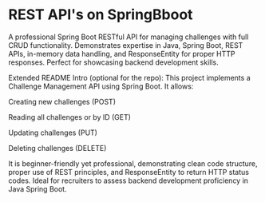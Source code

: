 # REST API's on SpringBboot

A professional Spring Boot RESTful API for managing challenges with full CRUD functionality. Demonstrates expertise in Java, Spring Boot, REST APIs, in-memory data handling, and ResponseEntity for proper HTTP responses. Perfect for showcasing backend development skills.

Extended README Intro (optional for the repo):
This project implements a Challenge Management API using Spring Boot. It allows:

Creating new challenges (POST)

Reading all challenges or by ID (GET)

Updating challenges (PUT)

Deleting challenges (DELETE)

It is beginner-friendly yet professional, demonstrating clean code structure, proper use of REST principles, and ResponseEntity to return HTTP status codes. Ideal for recruiters to assess backend development proficiency in Java Spring Boot.

